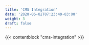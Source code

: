 ```yaml
---
title: 'CMS Integration'
date: '2020-06-02T07:23:49-03:00'
weight: 3
draft: false
---
```


{{< contentblock "cms-integration" >}}
